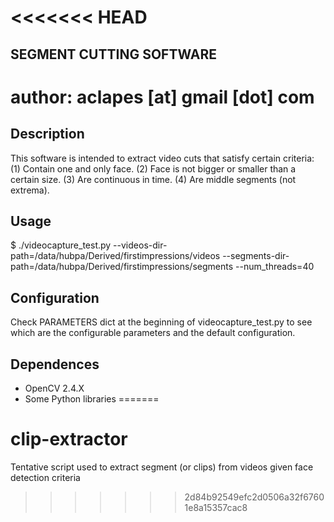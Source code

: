 <<<<<<< HEAD
====================================
SEGMENT CUTTING SOFTWARE
---
author: aclapes [at] gmail [dot] com
====================================

Description
-----------
This software is intended to extract video cuts that satisfy certain criteria:
(1) Contain one and only face.
(2) Face is not bigger or smaller than a certain size.
(3) Are continuous in time.
(4) Are middle segments (not extrema).


Usage
-----
$ ./videocapture_test.py
    --videos-dir-path=/data/hubpa/Derived/firstimpressions/videos
    --segments-dir-path=/data/hubpa/Derived/firstimpressions/segments
    --num_threads=40


Configuration
-------------
Check PARAMETERS dict at the beginning of videocapture_test.py to see
which are the configurable parameters and the default configuration.


Dependences
-----------
- OpenCV 2.4.X
- Some Python libraries
=======
# clip-extractor
Tentative script used to extract segment (or clips) from videos given face detection criteria
>>>>>>> 2d84b92549efc2d0506a32f67601e8a15357cac8

